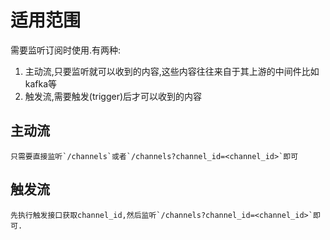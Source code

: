 # 适用范围

需要监听订阅时使用.有两种:

1. 主动流,只要监听就可以收到的内容,这些内容往往来自于其上游的中间件比如kafka等
2. 触发流,需要触发(trigger)后才可以收到的内容

## 主动流

    只需要直接监听`/channels`或者`/channels?channel_id=<channel_id>`即可

## 触发流

    先执行触发接口获取channel_id,然后监听`/channels?channel_id=<channel_id>`即可.